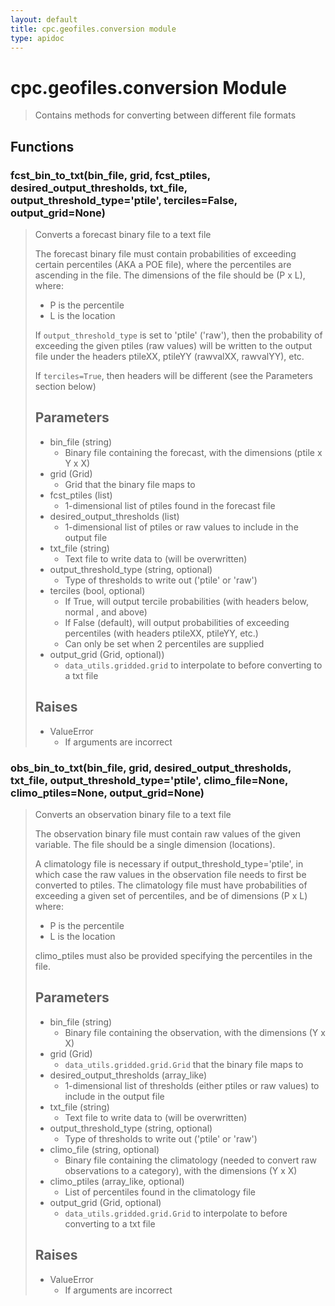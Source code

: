 ```yaml
---
layout: default
title: cpc.geofiles.conversion module
type: apidoc
---
```

        
# cpc.geofiles.conversion Module
> Contains methods for converting between different file formats



## Functions

### <span class="function">fcst_bin_to_txt(bin_file, grid, fcst_ptiles, desired_output_thresholds, txt_file, output_threshold_type='ptile', terciles=False, output_grid=None)</span> 

> Converts a forecast binary file to a text file
> 
> The forecast binary file must contain probabilities of exceeding certain
> percentiles (AKA a POE file), where the percentiles are ascending in the
> file. The dimensions of the file should be (P x L), where:
> 
>   - P is the percentile
>   - L is the location
> 
> If `output_threshold_type` is set to 'ptile' ('raw'), then the
> probability  of exceeding the given ptiles (raw values) will be written
> to the output file under the headers ptileXX, ptileYY (rawvalXX,
> rawvalYY), etc.
> 
> If `terciles=True`, then headers will be different (see the Parameters
> section
> below)
> 
> Parameters
> ----------
> 
> - bin_file (string)
>     - Binary file containing the forecast, with the dimensions (ptile x Y x
>     X)
> - grid (Grid)
>     - Grid that the binary file maps to
> - fcst_ptiles (list)
>     - 1-dimensional list of ptiles found in the forecast file
> - desired_output_thresholds (list)
>     - 1-dimensional list of ptiles or raw values to include in the output
>     file
> - txt_file (string)
>     - Text file to write data to (will be overwritten)
> - output_threshold_type (string, optional)
>     - Type of thresholds to write out ('ptile' or 'raw')
> - terciles (bool, optional)
>     - If True, will output tercile probabilities (with headers below, normal
>       , and above)
>     - If False (default), will output probabilities of exceeding percentiles
>       (with headers ptileXX, ptileYY, etc.)
>     - Can only be set when 2 percentiles are supplied
> - output_grid (Grid, optional))
>     - `data_utils.gridded.grid` to interpolate to before converting to a
>     txt file
> 
> Raises
> ------
> 
> - ValueError
>     - If arguments are incorrect



### <span class="function">obs_bin_to_txt(bin_file, grid, desired_output_thresholds, txt_file, output_threshold_type='ptile', climo_file=None, climo_ptiles=None, output_grid=None)</span> 

> Converts an observation binary file to a text file
> 
> The observation binary file must contain raw values of the given variable.
> The file should be a single dimension (locations).
> 
> A climatology file is necessary if output_threshold_type='ptile', in which
> case the raw values in the observation file needs to first be converted to
> ptiles. The climatology file must have probabilities of exceeding a given
> set of percentiles, and be of dimensions (P x L) where:
> 
>   - P is the percentile
>   - L is the location
> 
> climo_ptiles must also be provided specifying the percentiles in the file.
> 
> Parameters
> ----------
> 
> - bin_file (string)
>     - Binary file containing the observation, with the dimensions (Y x X)
> - grid (Grid)
>     - `data_utils.gridded.grid.Grid` that the binary file maps to
> - desired_output_thresholds (array_like)
>     - 1-dimensional list of thresholds (either ptiles or raw values) to
>     include in the output file
> - txt_file (string)
>     - Text file to write data to (will be overwritten)
> - output_threshold_type (string, optional)
>     - Type of thresholds to write out ('ptile' or 'raw')
> - climo_file (string, optional)
>     - Binary file containing the climatology (needed to convert raw observations to a
>       category), with the dimensions (Y x X)
> - climo_ptiles (array_like, optional)
>     - List of percentiles found in the climatology file
> - output_grid (Grid, optional)
>     - `data_utils.gridded.grid.Grid` to interpolate to before
>     converting to a txt file
> 
> Raises
> ------
> 
> - ValueError
>     - If arguments are incorrect


